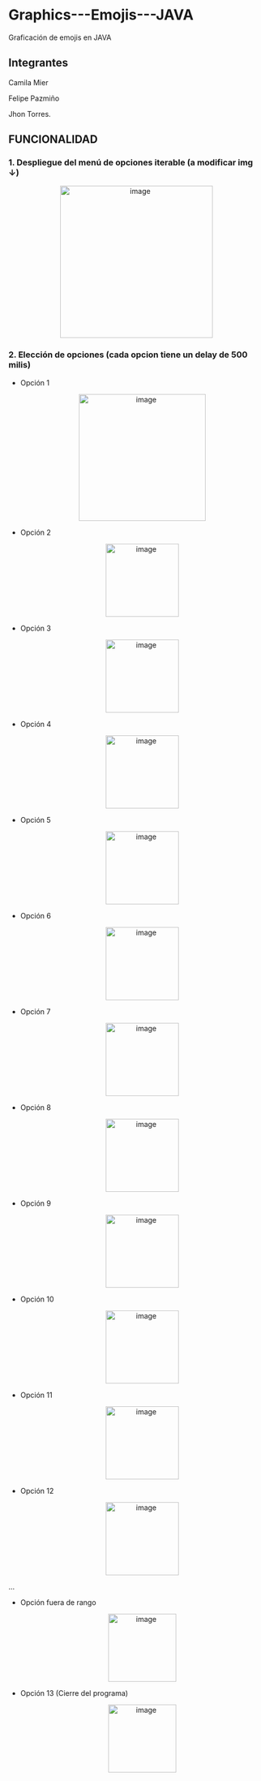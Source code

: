 # Graphics---Emojis---JAVA
Graficación de emojis en JAVA 

## Integrantes 

Camila Mier

Felipe Pazmiño

Jhon Torres.

## FUNCIONALIDAD

### 1. Despliegue del menú de opciones iterable (a modificar img ↓)
<p align="center"> 
<img width="301" height="300" alt="image" src="https://user-images.githubusercontent.com/85601974/179375024-aab6b642-7165-488e-b4fe-8056127010fc.png">
</p>

### 2. Elección de opciones (cada opcion tiene un delay de 500 milis)
  - Opción 1
    <p align="center"> 
    <img width="250" height="250" alt="image" src="https://user-images.githubusercontent.com/38541491/179367349-7ba6d541-bb8a-48a8-aafa-1e68de7bb2f8.png">
    </p>
   
  - Opción 2
    <p align="center"> 
    <img width="144" alt="image" src="https://user-images.githubusercontent.com/38541491/179367339-f04cac9a-96aa-41f6-99c2-efbf7eccac0a.png">
    </p>
    
  - Opción 3
    <p align="center"> 
    <img width="144" alt="image" src="https://user-images.githubusercontent.com/38541491/179367368-87f345b2-e32b-4887-bf2e-28ce27dc020e.png">
    </p>
  
  
  - Opción 4
    <p align="center"> 
    <img width="144" alt="image" src="https://user-images.githubusercontent.com/38541491/179367381-9f778851-9e4f-4784-8e6e-c020690b41be.png">
    </p>
  
  - Opción 5
    <p align="center"> 
    <img width="144" alt="image" src="https://user-images.githubusercontent.com/38541491/179367390-16eff6f4-56ff-4f03-b874-16afc4798df8.png">
    </p>
  
  - Opción 6 
    <p align="center"> 
    <img width="144" alt="image" src="https://user-images.githubusercontent.com/85601974/179374314-7d9a39cc-4d10-4beb-b509-2fd45bd8512f.png">
    </p>
  
  - Opción 7
    <p align="center"> 
    <img width="144" alt="image" src="https://user-images.githubusercontent.com/85601974/179374334-efa2551c-8edd-4a0f-a125-463e996fad42.png">
    </p> 
  
  - Opción 8
    <p align="center"> 
    <img width="144" alt="image" src="https://user-images.githubusercontent.com/85601974/179374356-c3ee2d78-5853-4b3b-832d-089a98bf6e4e.png">
    </p>

  - Opción 9
    <p align="center"> 
    <img width="144" alt="image" src="https://user-images.githubusercontent.com/85601974/179375044-b2405673-4284-4fe4-8656-0fd008bd7026.png">
    </p>
  
  - Opción 10
    <p align="center"> 
    <img width="144" alt="image" src="">
    </p>
    
  - Opción 11
    <p align="center"> 
    <img width="144" alt="image" src="">
    </p>

  - Opción 12
    <p align="center"> 
    <img width="144" alt="image" src="">
    </p>

  ...
  
  - Opción fuera de rango
    <p align="center"> 
    <img width="134" alt="image" src="https://user-images.githubusercontent.com/38541491/179367420-fbad6b7c-7ada-4646-bbbb-4dca6f2626dd.png">
    </p>
  
  - Opción 13 (Cierre del programa)
    <p align="center"> 
    <img width="134" alt="image" src="https://user-images.githubusercontent.com/38541491/179367436-aff260f8-2ea8-4c42-9bc5-75251ae12ffd.png">
    </p>
  

